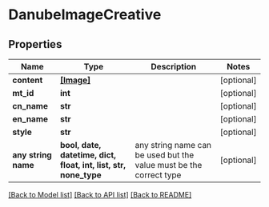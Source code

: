 # DanubeImageCreative


## Properties
Name | Type | Description | Notes
------------ | ------------- | ------------- | -------------
**content** | [**[Image]**](Image.md) |  | [optional] 
**mt_id** | **int** |  | [optional] 
**cn_name** | **str** |  | [optional] 
**en_name** | **str** |  | [optional] 
**style** | **str** |  | [optional] 
**any string name** | **bool, date, datetime, dict, float, int, list, str, none_type** | any string name can be used but the value must be the correct type | [optional]

[[Back to Model list]](../README.md#documentation-for-models) [[Back to API list]](../README.md#documentation-for-api-endpoints) [[Back to README]](../README.md)


